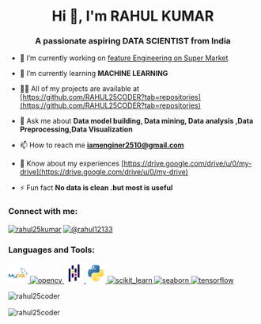 <h1 align="center">Hi 👋, I'm RAHUL KUMAR</h1>
<h3 align="center">A passionate aspiring DATA SCIENTIST from India</h3>

- 🔭 I’m currently working on [feature Engineering on Super Market](https://github.com/RAHUL25CODER/FEATURE-ENGINEERING)

- 🌱 I’m currently learning **MACHINE LEARNING**

- 👨‍💻 All of my projects are available at [https://github.com/RAHUL25CODER?tab=repositories](https://github.com/RAHUL25CODER?tab=repositories)

- 💬 Ask me about **Data model building, Data mining, Data analysis ,Data Preprocessing,Data Visualization**

- 📫 How to reach me **iamenginer2510@gmail.com**

- 📄 Know about my experiences [https://drive.google.com/drive/u/0/my-drive](https://drive.google.com/drive/u/0/my-drive)

- ⚡ Fun fact **No data is clean .but most is useful**

<h3 align="left">Connect with me:</h3>
<p align="left">
<a href="https://kaggle.com/rahul25kumar" target="blank"><img align="center" src="https://raw.githubusercontent.com/rahuldkjain/github-profile-readme-generator/master/src/images/icons/Social/kaggle.svg" alt="rahul25kumar" height="30" width="40" /></a>
<a href="https://www.hackerrank.com/@rahul12133" target="blank"><img align="center" src="https://raw.githubusercontent.com/rahuldkjain/github-profile-readme-generator/master/src/images/icons/Social/hackerrank.svg" alt="@rahul12133" height="30" width="40" /></a>
</p>

<h3 align="left">Languages and Tools:</h3>
<p align="left"> <a href="https://www.mysql.com/" target="_blank" rel="noreferrer"> <img src="https://raw.githubusercontent.com/devicons/devicon/master/icons/mysql/mysql-original-wordmark.svg" alt="mysql" width="40" height="40"/> </a> <a href="https://opencv.org/" target="_blank" rel="noreferrer"> <img src="https://www.vectorlogo.zone/logos/opencv/opencv-icon.svg" alt="opencv" width="40" height="40"/> </a> <a href="https://pandas.pydata.org/" target="_blank" rel="noreferrer"> <img src="https://raw.githubusercontent.com/devicons/devicon/2ae2a900d2f041da66e950e4d48052658d850630/icons/pandas/pandas-original.svg" alt="pandas" width="40" height="40"/> </a> <a href="https://www.python.org" target="_blank" rel="noreferrer"> <img src="https://raw.githubusercontent.com/devicons/devicon/master/icons/python/python-original.svg" alt="python" width="40" height="40"/> </a> <a href="https://scikit-learn.org/" target="_blank" rel="noreferrer"> <img src="https://upload.wikimedia.org/wikipedia/commons/0/05/Scikit_learn_logo_small.svg" alt="scikit_learn" width="40" height="40"/> </a> <a href="https://seaborn.pydata.org/" target="_blank" rel="noreferrer"> <img src="https://seaborn.pydata.org/_images/logo-mark-lightbg.svg" alt="seaborn" width="40" height="40"/> </a> <a href="https://www.tensorflow.org" target="_blank" rel="noreferrer"> <img src="https://www.vectorlogo.zone/logos/tensorflow/tensorflow-icon.svg" alt="tensorflow" width="40" height="40"/> </a> </p>

<p><img align="center" src="https://github-readme-stats.vercel.app/api/top-langs?username=rahul25coder&show_icons=true&locale=en&layout=compact" alt="rahul25coder" /></p>

<p><img align="center" src="https://github-readme-streak-stats.herokuapp.com/?user=rahul25coder&" alt="rahul25coder" /></p>
